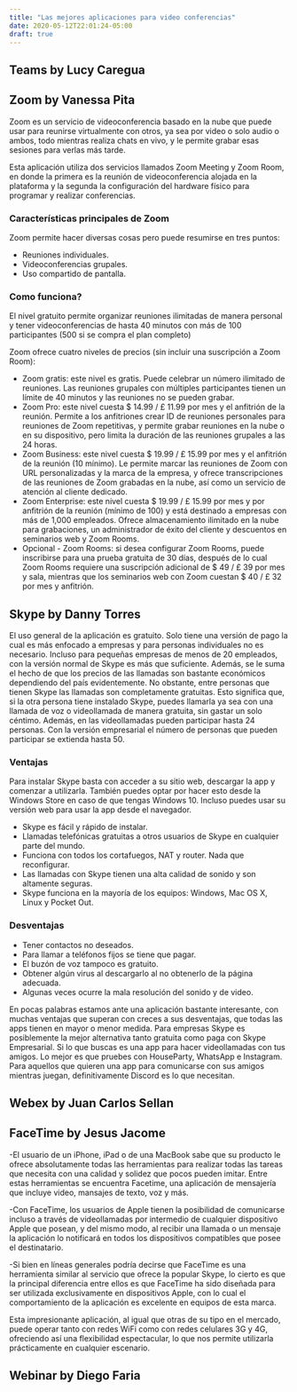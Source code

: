 ```yaml
---
title: "Las mejores aplicaciones para video conferencias"
date: 2020-05-12T22:01:24-05:00
draft: true
---
```

## Teams by Lucy Caregua

## Zoom by Vanessa Pita
Zoom es un servicio de videoconferencia basado en la nube que puede usar para reunirse virtualmente con otros, ya sea por video o solo audio o ambos, todo mientras realiza chats en vivo, y le permite grabar esas sesiones para verlas más tarde.

Esta aplicación utiliza dos servicios llamados Zoom Meeting y Zoom Room, en donde la primera es la reunión de videoconferencia alojada en la plataforma y la segunda la configuración del hardware físico para programar y realizar conferencias.

### Características principales de Zoom
Zoom permite hacer diversas cosas pero puede resumirse en tres puntos:
* Reuniones individuales.
* Videoconferencias grupales.
* Uso compartido de pantalla.

### Como funciona?
El nivel gratuito permite organizar reuniones ilimitadas de manera personal y tener videoconferencias de hasta 40 minutos con más de 100 participantes (500 si se compra el plan completo)
 
Zoom ofrece cuatro niveles de precios (sin incluir una suscripción a Zoom Room):

* Zoom gratis: este nivel es gratis. Puede celebrar un número ilimitado de reuniones. Las reuniones grupales con múltiples participantes tienen un límite de 40 minutos y las reuniones no se pueden grabar.
* Zoom Pro: este nivel cuesta $ 14.99 / £ 11.99 por mes y el anfitrión de la reunión. Permite a los anfitriones crear ID de reuniones personales para reuniones de Zoom repetitivas, y permite grabar reuniones en la nube o en su dispositivo, pero limita la duración de las reuniones grupales a las 24 horas.
* Zoom Business: este nivel cuesta $ 19.99 / £ 15.99 por mes y el anfitrión de la reunión (10 mínimo). Le permite marcar las reuniones de Zoom con URL personalizadas y la marca de la empresa, y ofrece transcripciones de las reuniones de Zoom grabadas en la nube, así como un servicio de atención al cliente dedicado.
* Zoom Enterprise: este nivel cuesta $ 19.99 / £ 15.99 por mes y por anfitrión de la reunión (mínimo de 100) y está destinado a empresas con más de 1,000 empleados. Ofrece almacenamiento ilimitado en la nube para grabaciones, un administrador de éxito del cliente y descuentos en seminarios web y Zoom Rooms.
* Opcional - Zoom Rooms: si desea configurar Zoom Rooms, puede inscribirse para una prueba gratuita de 30 días, después de lo cual Zoom Rooms requiere una suscripción adicional de $ 49 / £ 39 por mes y sala, mientras que los seminarios web con Zoom cuestan $ 40 / £ 32 por mes y anfitrión.

## Skype by Danny Torres

El uso general de la aplicación es gratuito. Solo tiene una versión de pago la cual es más enfocado a empresas y para personas individuales no es necesario. Incluso para pequeñas empresas de menos de 20 empleados, con la versión normal de Skype es más que suficiente.
Además, se le suma el hecho de que los precios de las llamadas son bastante económicos dependiendo del país evidentemente. No obstante, entre personas que tienen Skype las llamadas son completamente gratuitas.
Esto significa que, si la otra persona tiene instalado Skype, puedes llamarla ya sea con una llamada de voz o videollamada de manera gratuita, sin gastar un solo céntimo. Además, en las videollamadas pueden participar hasta 24 personas. 
Con la versión empresarial el número de personas que pueden participar se extienda hasta 50.

### Ventajas
Para instalar Skype basta con acceder a su sitio web, descargar la app y comenzar a utilizarla. También puedes optar por hacer esto desde la Windows Store en caso de que tengas Windows 10. Incluso puedes usar su versión web para usar la app desde el navegador.
- Skype es fácil y rápido de instalar.
- Llamadas telefónicas gratuitas a otros usuarios de Skype en cualquier parte del mundo.
- Funciona con todos los cortafuegos, NAT y router. Nada que reconfigurar.
- Las llamadas con Skype tienen una alta calidad de sonido y son altamente seguras.
- Skype funciona en la mayoría de los equipos: Windows, Mac OS X, Linux y Pocket Out.

### Desventajas
- Tener contactos no deseados.
- Para llamar a teléfonos fijos se tiene que pagar.
- El buzón de voz tampoco es gratuito.
- Obtener algún virus al descargarlo al no obtenerlo de la página adecuada.
- Algunas veces ocurre la mala resolución del sonido y de video.

En pocas palabras estamos ante una aplicación bastante interesante, con muchas ventajas que superan con creces a sus desventajas, que todas las apps tienen en mayor o menor medida. 
Para empresas Skype es posiblemente la mejor alternativa tanto gratuita como paga con Skype Empresarial.
Si lo que buscas es una app para hacer videollamadas con tus amigos. Lo mejor es que pruebes con HouseParty, WhatsApp e Instagram. 
Para aquellos que quieren una app para comunicarse con sus amigos mientras juegan, definitivamente Discord es lo que necesitan.


## Webex by Juan Carlos Sellan

## FaceTime by Jesus Jacome
-El usuario de un iPhone, iPad o de una MacBook sabe que su producto le ofrece absolutamente todas las herramientas 
para realizar todas las tareas que necesita con una calidad y solidez que pocos pueden imitar. 
Entre estas herramientas se encuentra Facetime, una aplicación de mensajería que incluye video, mansajes de texto, 
voz y más.

-Con FaceTime, los usuarios de Apple tienen la posibilidad de comunicarse incluso a través de videollamadas 
por intermedio de cualquier dispositivo Apple que posean, y del mismo modo, al recibir una llamada o un mensaje 
la aplicación lo notificará en todos los dispositivos compatibles que posee el destinatario.

-Si bien en líneas generales podría decirse que FaceTime es una herramienta similar al servicio que ofrece la popular Skype,
lo cierto es que la principal diferencia entre ellos es que FaceTime ha sido diseñada para ser utilizada exclusivamente 
en dispositivos Apple, con lo cual el comportamiento de la aplicación es excelente en equipos de esta marca.

Esta impresionante aplicación, al igual que otras de su tipo en el mercado, puede operar tanto con redes WiFi como con redes celulares 
3G y 4G, ofreciendo así una flexibilidad espectacular, lo que nos permite utilizarla prácticamente en cualquier escenario.
## Webinar by Diego Faria



